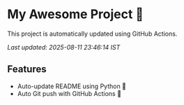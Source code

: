 # My Awesome Project 🚀

This project is automatically updated using GitHub Actions.

_Last updated: 2025-08-11 23:46:14 IST_

## Features
- Auto-update README using Python 🐍
- Auto Git push with GitHub Actions 🤖
